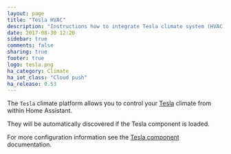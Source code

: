 ```yaml
---
layout: page
title: "Tesla HVAC"
description: "Instructions how to integrate Tesla climate system (HVAC) into Home Assistant."
date: 2017-08-30 12:20
sidebar: true
comments: false
sharing: true
footer: true
logo: tesla.png
ha_category: Climate
ha_iot_class: "Cloud push"
ha_release: 0.53
---
```


The `Tesla` climate platform allows you to control your [Tesla](https://www.tesla.com/) climate from within Home Assistant.

They will be automatically discovered if the Tesla component is loaded.

For more configuration information see the [Tesla component](/components/tesla/) documentation.
